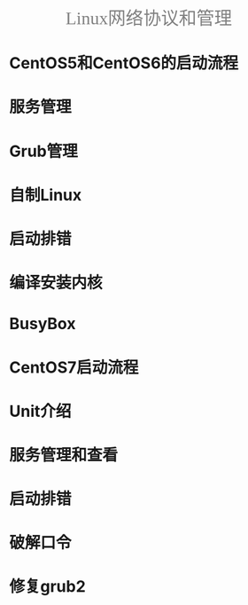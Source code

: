 <center> <font face="黑体" size=6 color=grey>Linux网络协议和管理</font></center>

# CentOS5和CentOS6的启动流程

# 服务管理

# Grub管理

# 自制Linux

# 启动排错

# 编译安装内核

# BusyBox

# CentOS7启动流程

# Unit介绍

# 服务管理和查看

# 启动排错

# 破解口令

# 修复grub2